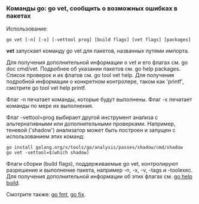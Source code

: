 ### Команды go: go vet, сообщить о возможных ошибках в пакетах

Использование:

```
go vet [-n] [-x] [-vettool prog] [build flags] [vet flags] [packages]

```

**vet** запускает команду go vet для пакетов, названных путями импорта.

Для получения дополнительной информации о vet и его флагах см. go doc cmd/vet. Подробнее об указании пакетов см. go help packages. Список проверок и их флагов см. go tool vet help. Для получения подробной информации о конкретном контролере, таком как 'printf', смотрите go tool vet help printf.

Флаг \-n печатает команды, которые будут выполнены. Флаг \-x печатает команды по мере их выполнения.

Флаг \-vettool=prog выбирает другой инструмент анализа с альтернативными или дополнительными проверками. Например, теневой ('shadow') анализатор может быть построен и запущен с использованием этих команд:

```
go install golang.org/x/tools/go/analysis/passes/shadow/cmd/shadow
go vet -vettool=$(which shadow)

```

Флаги сборки (build flags), поддерживаемые go vet, контролируют разрешение и выполнение пакета, например \-n, \-x, \-v, \-tags и \-toolexec. Для получения дополнительной информации об этих флагах см. [go help build](https://golang-blog.blogspot.com/2019/06/go-commands-go-build.html).

Смотрите также: [go fmt](https://golang-blog.blogspot.com/2019/06/go-commands-go-fmt.html), [go fix](https://golang-blog.blogspot.com/2019/06/go-commands-go-fix.html).
